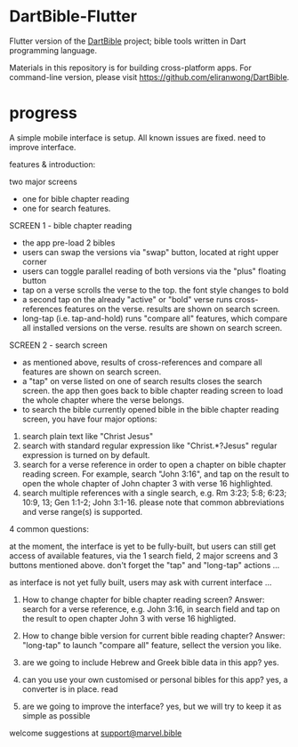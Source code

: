 # DartBible-Flutter
Flutter version of the <a href="https://github.com/eliranwong/DartBible">DartBible</a> project; bible tools written in Dart programming language.

Materials in this repository is for building cross-platform apps.
For command-line version, please visit https://github.com/eliranwong/DartBible.

# progress
A simple mobile interface is setup.  All known issues are fixed.
need to improve interface.

features & introduction:

two major screens
* one for bible chapter reading
* one for search features.

SCREEN 1 - bible chapter reading
* the app pre-load 2 bibles
* users can swap the versions via "swap" button, located at right upper corner
* users can toggle parallel reading of both versions via the "plus" floating button
* tap on a verse scrolls the verse to the top.  the font style changes to bold
* a second tap on the already "active" or "bold" verse runs cross-references features on the verse.  results are shown on search screen.
* long-tap (i.e. tap-and-hold) runs "compare all" features, which compare all installed versions on the verse.  results are shown on search screen.

SCREEN 2 - search screen
* as mentioned above, results of cross-references and compare all features are shown on search screen.
* a "tap" on verse listed on one of search results closes the search screen.  the app then goes back to bible chapter reading screen to load the whole chapter where the verse belongs.
* to search the bible currently opened bible in the bible chapter reading screen, you have four major options:
1. search plain text like "Christ Jesus"
2. search with standard regular expression like "Christ.*?Jesus" regular expression is turned on by default.
3. search for a verse reference in order to open a chapter on bible chapter reading screen.  For example, search "John 3:16", and tap on the result to open the whole chapter of John chapter 3 with verse 16 highlighted.
4. search multiple references with a single search, e.g. Rm 3:23; 5:8; 6:23; 10:9, 13; Gen 1:1-2; John 3:1-16. please note that common abbreviations and verse range(s) is supported.

4 common questions:

at the moment, the interface is yet to be fully-built, but users can still get access of available features, via the 1 search field, 2 major screens and 3 buttons mentioned above.  don't forget the "tap" and "long-tap" actions ...

as interface is not yet fully built, users may ask with current interface ...

1) How to change chapter for bible chapter reading screen?  Answer: search for a verse reference, e.g. John 3:16, in search field and tap on the result to open chapter John 3 with verse 16 highligted.

2) How to change bible version for current bible reading chapter?  Answer: "long-tap" to launch "compare all" feature, sellect the version you like.

3) are we going to include Hebrew and Greek bible data in this app?  yes.

4) can you use your own customised or personal bibles for this app?  yes, a converter is in place.  read

5) are we going to improve the interface?  yes, but we will try to keep it as simple as possible

welcome suggestions at support@marvel.bible




